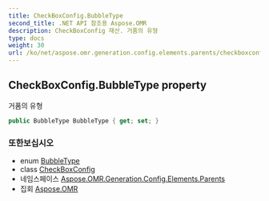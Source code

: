 ```yaml
---
title: CheckBoxConfig.BubbleType
second_title: .NET API 참조용 Aspose.OMR
description: CheckBoxConfig 재산. 거품의 유형
type: docs
weight: 30
url: /ko/net/aspose.omr.generation.config.elements.parents/checkboxconfig/bubbletype/
---
```

## CheckBoxConfig.BubbleType property

거품의 유형

```csharp
public BubbleType BubbleType { get; set; }
```

### 또한보십시오

* enum [BubbleType](../../../aspose.omr.generation.config.enums/bubbletype/)
* class [CheckBoxConfig](../)
* 네임스페이스 [Aspose.OMR.Generation.Config.Elements.Parents](../../checkboxconfig/)
* 집회 [Aspose.OMR](../../../)


